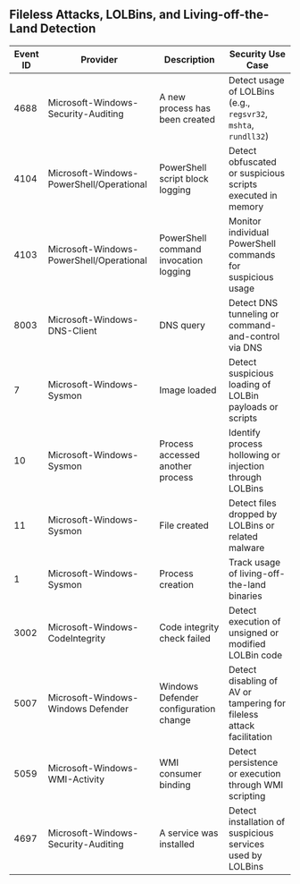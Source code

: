 ## Fileless Attacks, LOLBins, and Living-off-the-Land Detection

| Event ID | Provider                              | Description                                                   | Security Use Case                                                      |
|----------|----------------------------------------|---------------------------------------------------------------|-------------------------------------------------------------------------|
| 4688     | Microsoft-Windows-Security-Auditing    | A new process has been created                                 | Detect usage of LOLBins (e.g., `regsvr32`, `mshta`, `rundll32`)        |
| 4104     | Microsoft-Windows-PowerShell/Operational | PowerShell script block logging                               | Detect obfuscated or suspicious scripts executed in memory            |
| 4103     | Microsoft-Windows-PowerShell/Operational | PowerShell command invocation logging                         | Monitor individual PowerShell commands for suspicious usage           |
| 8003     | Microsoft-Windows-DNS-Client           | DNS query                                                    | Detect DNS tunneling or command-and-control via DNS                    |
| 7        | Microsoft-Windows-Sysmon               | Image loaded                                                 | Detect suspicious loading of LOLBin payloads or scripts               |
| 10       | Microsoft-Windows-Sysmon               | Process accessed another process                             | Identify process hollowing or injection through LOLBins               |
| 11       | Microsoft-Windows-Sysmon               | File created                                               | Detect files dropped by LOLBins or related malware                     |
| 1        | Microsoft-Windows-Sysmon               | Process creation                                           | Track usage of living-off-the-land binaries                            |
| 3002     | Microsoft-Windows-CodeIntegrity        | Code integrity check failed                                | Detect execution of unsigned or modified LOLBin code                  |
| 5007     | Microsoft-Windows-Windows Defender     | Windows Defender configuration change                     | Detect disabling of AV or tampering for fileless attack facilitation  |
| 5059     | Microsoft-Windows-WMI-Activity         | WMI consumer binding                                     | Detect persistence or execution through WMI scripting                |
| 4697     | Microsoft-Windows-Security-Auditing    | A service was installed                                   | Detect installation of suspicious services used by LOLBins          |
